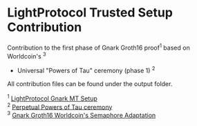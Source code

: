 # LightProtocol Trusted Setup Contribution

Contribution to the first phase of Gnark Groth16 proof<sup>1</sup> based on Worldcoin's <sup>3</sup>
-  Universal "Powers of Tau" ceremony (phase 1) <sup>2</sup>

All contribution files can be found under the output folder.

<sup>1</sup> [LightProtocol Gnark MT Setup](https://github.com/Lightprotocol/gnark-mt-setup/blob/main/README.md)  
<sup>2</sup> [Perpetual Powers of Tau ceremony](https://github.com/privacy-scaling-explorations/perpetualpowersoftau)  
<sup>3</sup> [Gnark Groth16 Worldcoin's Semaphore Adaptation](https://github.com/Lightprotocol/light-protocol/tree/main/light-prover/prover)  
